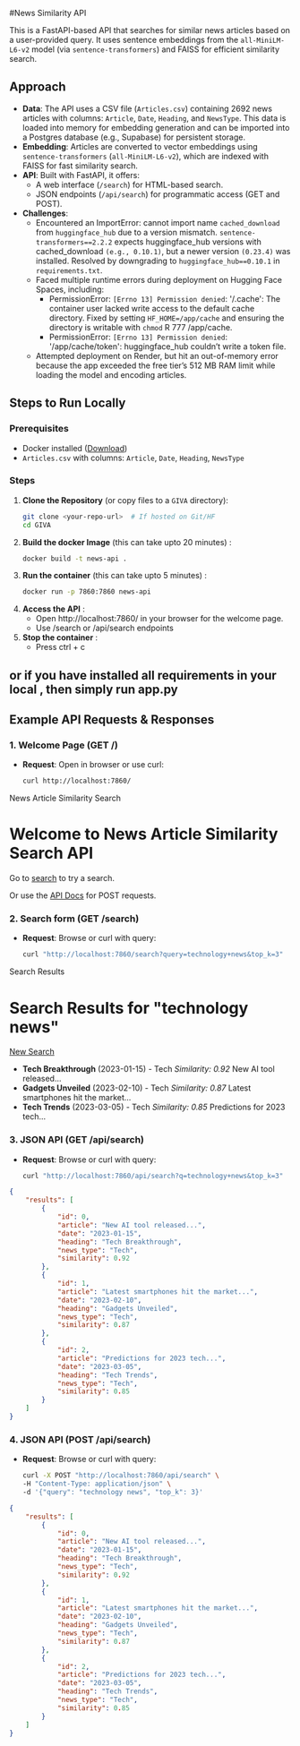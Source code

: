 #News Similarity API

This is a FastAPI-based API that searches for similar news articles based on a user-provided query. It uses sentence embeddings from the `all-MiniLM-L6-v2` model (via `sentence-transformers`) and FAISS for efficient similarity search. 

## Approach
- **Data**: The API uses a CSV file (`Articles.csv`) containing 2692 news articles with columns: `Article`, `Date`, `Heading`, and `NewsType`. This data is loaded into memory for embedding generation and can be imported into a Postgres database (e.g., Supabase) for persistent storage.
- **Embedding**: Articles are converted to vector embeddings using `sentence-transformers` (`all-MiniLM-L6-v2`), which are indexed with FAISS for fast similarity search.
- **API**: Built with FastAPI, it offers:
  - A web interface (`/search`) for HTML-based search.
  - JSON endpoints (`/api/search`) for programmatic access (GET and POST).
- **Challenges**:
  - Encountered an ImportError: cannot import name `cached_download` from `huggingface_hub` due to a version mismatch. `sentence-transformers==2.2.2` expects huggingface_hub versions with cached_download `(e.g., 0.10.1)`, but a newer version `(0.23.4)` was installed. Resolved by downgrading to `huggingface_hub==0.10.1` in `requirements.txt`.
  - Faced multiple runtime errors during deployment on Hugging Face Spaces, including:
    - PermissionError: `[Errno 13] Permission denied`: '/.cache': The container user lacked write access to the default cache directory. Fixed by setting `HF_HOME=/app/cache` and ensuring the directory is writable with `chmod` 
      R 777 /app/cache.
    - PermissionError: `[Errno 13] Permission denied`: '/app/cache/token': huggingface_hub couldn’t write a token file. 
  - Attempted deployment on Render, but hit an out-of-memory error because the app exceeded the free tier’s 512 MB RAM limit while loading the model and encoding articles.
## Steps to Run Locally
### Prerequisites
- Docker installed ([Download](https://www.docker.com/get-started))
- `Articles.csv` with columns: `Article`, `Date`, `Heading`, `NewsType`

### Steps
1. **Clone the Repository** (or copy files to a `GIVA` directory):
   ```bash
   git clone <your-repo-url>  # If hosted on Git/HF
   cd GIVA
2. **Build the docker Image** (this can take upto 20 minutes) :
   ```bash
   docker build -t news-api .
3. **Run the container** (this can take upto 5 minutes) :
   ```bash
   docker run -p 7860:7860 news-api
4. **Access the API** :
   - Open http://localhost:7860/ in your browser for the welcome page.
   - Use /search or /api/search endpoints
5. **Stop the container** :
   - Press ctrl + c  
## or if you have installed all requirements in your local , then simply run app.py
## Example API Requests & Responses

### 1. Welcome Page (GET /)
- **Request**: Open in browser or use curl:
  ```bash
  curl http://localhost:7860/
</code></pre>
<html>
    <head>News Article Similarity Search</head>
    <body>
        <div class="container">
            <h1>Welcome to News Article Similarity Search API</h1>
            <p>Go to <a href="/search">search</a> to try a search.</p>
            <p>Or use the <a href="/docs">API Docs</a> for POST requests.</p>
        </div>
    </body>
</html>

### 2. Search form (GET /search)
- **Request**: Browse or curl with query:
  ```bash
  curl "http://localhost:7860/search?query=technology+news&top_k=3"
<html>
    <head>Search Results</head>
    <body>
        <div class="container">
            <h1>Search Results for "technology news"</h1>
            <p><a href="/search">New Search</a></p>
            <ul>
                <li>
                    <strong>Tech Breakthrough</strong> (2023-01-15) - Tech
                    <em>Similarity: 0.92</em>
                    New AI tool released...
                </li>
                <li>
                    <strong>Gadgets Unveiled</strong> (2023-02-10) - Tech
                    <em>Similarity: 0.87</em>
                    Latest smartphones hit the market...
                </li>
                <li>
                    <strong>Tech Trends</strong> (2023-03-05) - Tech
                    <em>Similarity: 0.85</em>
                    Predictions for 2023 tech...
                </li>
            </ul>
        </div>
    </body>
</html>

### 3. JSON API (GET /api/search)
- **Request**: Browse or curl with query:
  ```bash
  curl "http://localhost:7860/api/search?q=technology+news&top_k=3"
```json
{
    "results": [
        {
            "id": 0,
            "article": "New AI tool released...",
            "date": "2023-01-15",
            "heading": "Tech Breakthrough",
            "news_type": "Tech",
            "similarity": 0.92
        },
        {
            "id": 1,
            "article": "Latest smartphones hit the market...",
            "date": "2023-02-10",
            "heading": "Gadgets Unveiled",
            "news_type": "Tech",
            "similarity": 0.87
        },
        {
            "id": 2,
            "article": "Predictions for 2023 tech...",
            "date": "2023-03-05",
            "heading": "Tech Trends",
            "news_type": "Tech",
            "similarity": 0.85
        }
    ]
}
```
### 4. JSON API (POST /api/search)
- **Request**: Browse or curl with query:
  ```bash
  curl -X POST "http://localhost:7860/api/search" \
  -H "Content-Type: application/json" \
  -d '{"query": "technology news", "top_k": 3}'
  
```json  
{
    "results": [
        {
            "id": 0,
            "article": "New AI tool released...",
            "date": "2023-01-15",
            "heading": "Tech Breakthrough",
            "news_type": "Tech",
            "similarity": 0.92
        },
        {
            "id": 1,
            "article": "Latest smartphones hit the market...",
            "date": "2023-02-10",
            "heading": "Gadgets Unveiled",
            "news_type": "Tech",
            "similarity": 0.87
        },
        {
            "id": 2,
            "article": "Predictions for 2023 tech...",
            "date": "2023-03-05",
            "heading": "Tech Trends",
            "news_type": "Tech",
            "similarity": 0.85
        }
    ]
}
